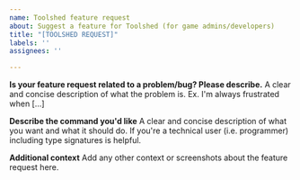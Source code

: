 ```yaml
---
name: Toolshed feature request
about: Suggest a feature for Toolshed (for game admins/developers)
title: "[TOOLSHED REQUEST]"
labels: ''
assignees: ''

---
```


**Is your feature request related to a problem/bug? Please describe.**
A clear and concise description of what the problem is. Ex. I'm always frustrated when [...]

**Describe the command you'd like**
A clear and concise description of what you want and what it should do.
If you're a technical user (i.e. programmer) including type signatures is helpful.

**Additional context**
Add any other context or screenshots about the feature request here.
